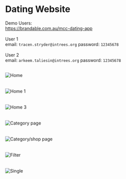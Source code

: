 <h1>Dating Website</h1>
 
 Demo Users:
<br>
 https://brandable.com.au/mcc-dating-app
  <br> 
 <br> User 1 <br> 
  email: `tracen.stryder@intrees.org`
  password: `12345678`
  <br> 
   <br> User 2 <br> 
    email: `arkeem.taliesin@intrees.org`
    password: `12345678`
 
<br>
<img src="https://res.cloudinary.com/dp8dfuv68/image/upload/v1598045146/mcc-dating/Screenshot_1_h8e009.png" alt="Home">
<br><br><br>
<img src="https://res.cloudinary.com/dp8dfuv68/image/upload/v1598045146/mcc-dating/Screenshot_2_ntxy9c.png" alt="Home 1">
<br><br><br>
<img src="https://res.cloudinary.com/dp8dfuv68/image/upload/v1598045146/mcc-dating/Screenshot_3_bxfd5b.png" alt="Home 3">
<br><br><br>
<img src="https://res.cloudinary.com/dp8dfuv68/image/upload/v1598045146/mcc-dating/Screenshot_4_ymsojb.png" alt="Category page">
<br><br><br>
<img src="https://res.cloudinary.com/dp8dfuv68/image/upload/v1598045146/mcc-dating/Screenshot_5_hcodus.png" alt="Category/shop page">
<br><br><br>
<img src="https://res.cloudinary.com/dp8dfuv68/image/upload/v1598045146/mcc-dating/Screenshot_6_lwpd0u.png" alt="Filter">
<br><br><br>
<img src="https://res.cloudinary.com/dp8dfuv68/image/upload/v1598045234/mcc-dating/Screenshot_7_msvk4q.png" alt="Single">
<br>
 
